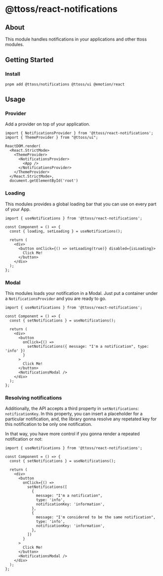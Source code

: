 # @ttoss/react-notifications

## About

This module handles notifications in your applications and other ttoss modules.

## Getting Started

### Install

```shell
pnpm add @ttoss/notifications @ttoss/ui @emotion/react
```

## Usage

### Provider

Add a provider on top of your application.

```tsx
import { NotificationsProvider } from '@ttoss/react-notifications';
import { ThemeProvider } from "@ttoss/ui";

ReactDOM.render(
  <React.StrictMode>
    <ThemeProvider>
      <NotificationsProvider>
        <App />
      </NotificationsProvider>
    </ThemeProvider>
  </React.StrictMode>,
  document.getElementById('root')
```

### Loading

This modules provides a global loading bar that you can use on every part of your App.

```tsx
import { useNotifications } from '@ttoss/react-notifications';

const Component = () => {
  const { loading, setLoading } = useNotifications();

  return (
    <div>
      <button onClick={() => setLoading(true)} disabled={isLoading}>
        Click Me!
      </button>
    </div>
  );
};
```

### Modal

This modules loads your notification in a Modal. Just put a container under a `NotificationsProvider` and you are ready to go.

```tsx
import { useNotifications } from '@ttoss/react-notifications';

const Component = () => {
  const { setNotifications } = useNotifications();

  return (
    <div>
      <button
        onClick={() =>
          setNotifications({ message: "I'm a notification", type: 'info' })
        }
      >
        Click Me!
      </button>
      <NotificationsModal />
    </div>
  );
};
```

### Resolving notifications

Additionally, the API accepts a third property in `setNotifications`: `notificationKey`.
In this property, you can insert a placeholder for a particular notification, and, the library gonna resolve any repetated key for this notification to be only one notification.

In that way, you have more control if you gonna render a repeated notification or not:

```tsx
import { useNotifications } from '@ttoss/react-notifications';

const Component = () => {
  const { setNotifications } = useNotifications();

  return (
    <div>
      <button
        onClick={() =>
          setNotifications([
            {
              message: "I'm a notification",
              type: 'info',
              notificationKey: 'information',
            },
            {
              message: "I'm considered to be the same notification",
              type: 'info',
              notificationKey: 'information',
            },
          ])
        }
      >
        Click Me!
      </button>
      <NotificationsModal />
    </div>
  );
};
```
